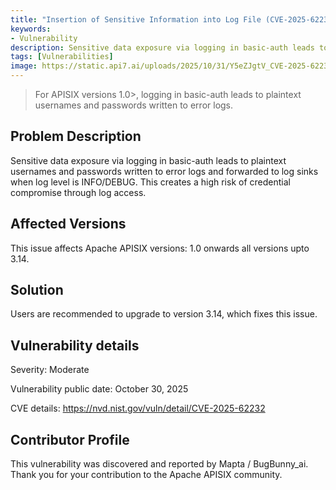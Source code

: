 ```yaml
---
title: "Insertion of Sensitive Information into Log File (CVE-2025-62232)"
keywords:
- Vulnerability
description: Sensitive data exposure via logging in basic-auth leads to plaintext usernames and passwords written to error logs and forwarded to log sinks when log level is INFO/DEBUG. This creates a high risk of credential compromise through log access.
tags: [Vulnerabilities]
image: https://static.api7.ai/uploads/2025/10/31/Y5eZJgtV_CVE-2025-62232.png
---
```


> For APISIX versions 1.0>, logging in basic-auth leads to plaintext usernames and passwords written to error logs.
<!--truncate-->

## Problem Description

Sensitive data exposure via logging in basic-auth leads to plaintext usernames and passwords written to error logs and forwarded to log sinks when log level is INFO/DEBUG. This creates a high risk of credential compromise through log access.

## Affected Versions

This issue affects Apache APISIX versions: 1.0 onwards all versions upto 3.14.

## Solution

Users are recommended to upgrade to version 3.14, which fixes this issue.

## Vulnerability details

Severity: Moderate

Vulnerability public date: October 30, 2025

CVE details: https://nvd.nist.gov/vuln/detail/CVE-2025-62232

## Contributor Profile

This vulnerability was discovered and reported by Mapta / BugBunny_ai. Thank you for your contribution to the Apache APISIX community.
